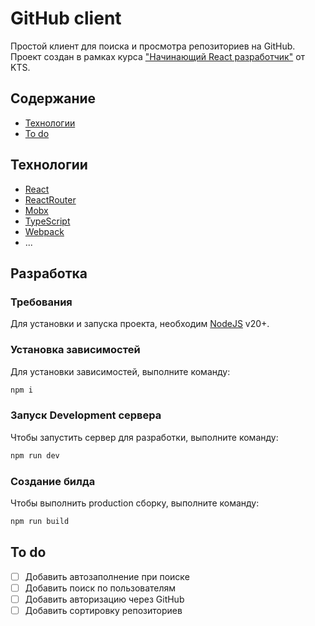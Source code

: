 # GitHub client

Простой клиент для поиска и просмотра репозиториев на GitHub. Проект создан в рамках курса ["Начинающий React разработчик"](https://metaclass.kts.studio/beginner_react) от KTS.

## Содержание

- [Технологии](#технологии)
- [To do](#to-do)

## Технологии

- [React](https://www.react.dev/)
- [ReactRouter](https://reactrouter.com/)
- [Mobx](https://mobx.js.org/)
- [TypeScript](https://www.typescriptlang.org/)
- [Webpack](https://webpack.js.org/)
- ...

## Разработка

### Требования

Для установки и запуска проекта, необходим [NodeJS](https://nodejs.org/) v20+.

### Установка зависимостей

Для установки зависимостей, выполните команду:

```sh
npm i
```

### Запуск Development сервера

Чтобы запустить сервер для разработки, выполните команду:

```sh
npm run dev
```

### Создание билда

Чтобы выполнить production сборку, выполните команду:

```sh
npm run build
```

## To do

- [ ] Добавить автозаполнение при поиске
- [ ] Добавить поиск по пользователям
- [ ] Добавить авторизацию через GitHub
- [ ] Добавить сортировку репозиториев
